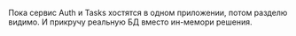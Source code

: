 Пока сервис Auth и Tasks хостятся в одном приложении, потом разделю видимо.
И прикручу реальную БД вместо ин-мемори решения.
